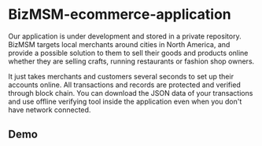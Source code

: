 # BizMSM-ecommerce-application

Our application is under development and stored in a private repository. BizMSM targets local merchants around cities in North America, and provide a possible solution to them to sell their goods and products online whether they are selling crafts, running restaurants or fashion shop owners. 

It just takes merchants and customers several seconds to set up their accounts online. All transactions and records are protected and verified through block chain. You can download the JSON data of your transactions and use offline verifying tool inside the application even when you don't have network connected.

## Demo

